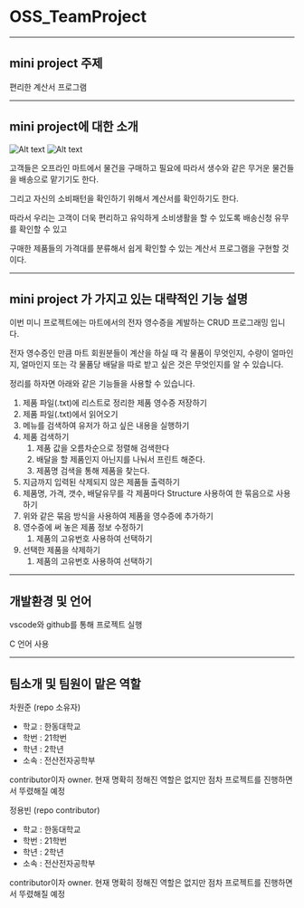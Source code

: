 # OSS_TeamProject

---
## mini project 주제

편리한 계산서 프로그램

---
## mini project에 대한 소개

![Alt text](https://user-images.githubusercontent.com/84870285/166147253-33b32765-5bc6-4c72-b8b4-589a3f612c24.jpeg)
![Alt text](https://user-images.githubusercontent.com/84870285/166147314-a19301f8-3119-45a9-9f96-24a82af322d5.jpeg)

고객들은 오프라인 마트에서 물건을 구매하고 필요에 따라서 생수와 같은 무거운 물건들을 배송으로 맡기기도 한다. 

그리고 자신의 소비패턴을 확인하기 위해서 계산서를 확인하기도 한다. 

따라서 우리는 고객이 더욱 편리하고 유익하게 소비생활을 할 수 있도록 배송신청 유무를 확인할 수 있고 

구매한 제품들의 가격대를 분류해서 쉽게 확인할 수 있는 계산서 프로그램을 구현할 것이다.
___
## mini project 가 가지고 있는 대략적인 기능 설명

이번 미니 프로젝트에는 마트에서의 전자 영수증을 계발하는 CRUD 프로그래밍 입니다.

전자 영수증인 만큼 마트 회원분들이 계산을 하실 때 각 물품이 무엇인지, 수량이 얼마인지, 얼마인지 또는 각 물품당 배달을 따로 받고 싶은 것은 무엇인지를 알 수 있습니다.

정리를 하자면 아래와 같은 기능들을 사용할 수 있습니다.

1. 제품 파일(.txt)에 리스트로 정리한 제품 영수증 저장하기
1. 제품 파일(.txt)에서 읽어오기	
1. 메뉴를 검색하여 유저가 하고 싶은 내용을 실행하기
1. 제품 검색하기
    1. 제품 값을 오름차순으로 정렬해 검색한다
    1. 배달을 할 제품인지 아닌지를 나눠서 프린트 해준다.
    1. 제품명 검색을 통해 제품을 찾는다.
1. 지금까지 입력된 삭제되지 않은 제품들 출력하기
1. 제품명, 가격, 갯수, 배달유무를 각 제품마다 Structure 사용하여 한 묶음으로 사용하기
1. 위와 같은 묶음 방식을 사용하여 제품을 영수증에 추가하기
1. 영수증에 써 놓은 제품 정보 수정하기
    1. 제품의 고유번호 사용하여 선택하기
1. 선택한 제품을 삭제하기
    1. 제품의 고유번호 사용하여 선택하기

___
## 개발환경 및 언어

vscode와 github를 통해 프로젝트 실행

C 언어 사용

___
## 팀소개 및 팀원이 맡은 역할

차원준 (repo 소유자)
* 학교 : 한동대학교
* 학번 : 21학번
* 학년 : 2학년
* 소속 : 전산전자공학부
    
contributor이자 owner. 현재 명확히 정해진 역할은 없지만 점차 프로젝트를 진행하면서 뚜렸해질 예정

정용빈 (repo contributor)
* 학교 : 한동대학교
* 학번 : 21학번
* 학년 : 2학년
* 소속 : 전산전자공학부


contributor이자 owner. 현재 명확히 정해진 역할은 없지만 점차 프로젝트를 진행하면서 뚜렸해질 예정

